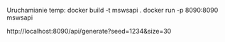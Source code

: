Uruchamianie temp:
docker build -t mswsapi .
docker run -p 8090:8090 mswsapi

http://localhost:8090/api/generate?seed=1234&size=30